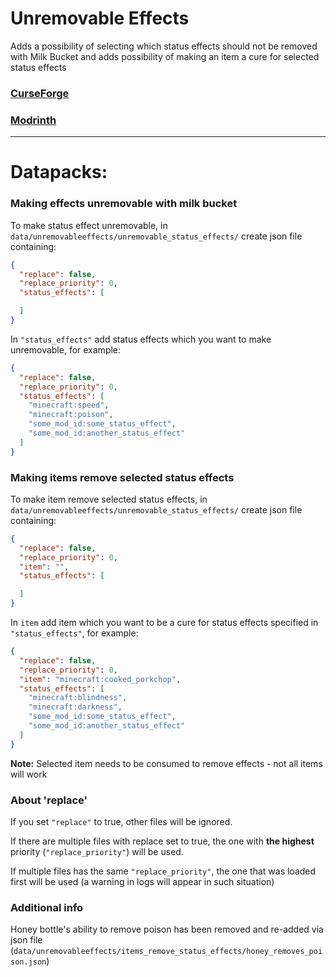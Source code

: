 # Unremovable Effects
Adds a possibility of selecting which status effects should not be removed with Milk Bucket and adds possibility of
making an item a cure for selected status effects


### [CurseForge](https://www.curseforge.com/minecraft/mc-mods/unremovableeffects)
### [Modrinth](https://modrinth.com/mod/unremovable-effects)

-------------------------------------------------------------

# Datapacks:

### Making effects unremovable with milk bucket

To make status effect unremovable, in `data/unremovableeffects/unremovable_status_effects/` create json file containing:
```json
{
  "replace": false,
  "replace_priority": 0,
  "status_effects": [

  ]
}
```
In `"status_effects"` add status effects which you want to make unremovable, for example:
```json
{
  "replace": false,
  "replace_priority": 0,
  "status_effects": [
    "minecraft:speed",
    "minecraft:poison",
    "some_mod_id:some_status_effect",
    "some_mod_id:another_status_effect"
  ]
}
```

### Making items remove selected status effects

To make item remove selected status effects, in `data/unremovableeffects/unremovable_status_effects/` create json file containing:
```json
{
  "replace": false,
  "replace_priority": 0,
  "item": "",
  "status_effects": [

  ]
}
```

In `item` add item which you want to be a cure for status effects specified in `"status_effects"`, for example:
```json
{
  "replace": false,
  "replace_priority": 0,
  "item": "minecraft:cooked_porkchop",
  "status_effects": [
    "minecraft:blindness",
    "minecraft:darkness",
    "some_mod_id:some_status_effect",
    "some_mod_id:another_status_effect"
  ]
}
```

**Note:** Selected item needs to be consumed to remove effects - not all items will work

### About 'replace'

If you set `"replace"` to true, other files will be ignored. 

If there are multiple files with replace set to true, the one with **the highest** priority (`"replace_priority"`) will be used.

If multiple files has the same `"replace_priority"`, the one that was loaded first will be used (a warning in logs will appear in such situation)

### Additional info

Honey bottle's ability to remove poison has been removed and re-added via json file 
(`data/unremovableeffects/items_remove_status_effects/honey_removes_poison.json`)